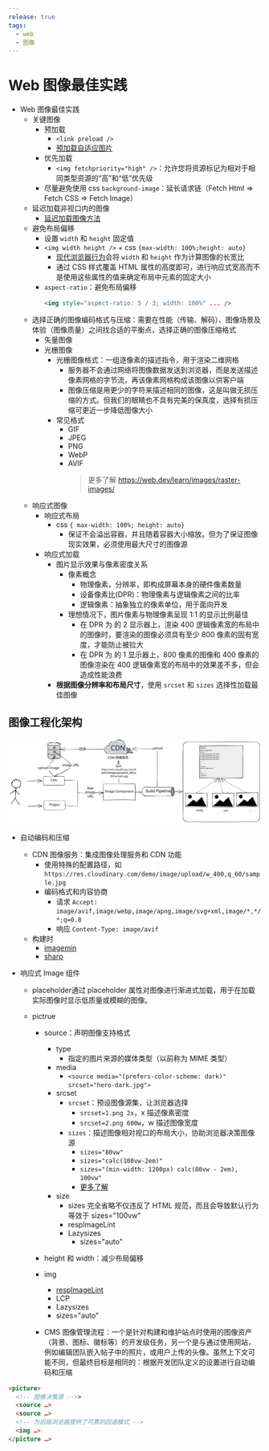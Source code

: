 ```yaml
---
release: true
tags:
  - web
  - 图像
---
```


# Web 图像最佳实践

- Web 图像最佳实践
  - 关键图像
    - 预加载
      - `<link preload />`
      - [预加载自适应图片](https://web.dev/articles/preload-responsive-images?hl=zh-cn#preloading_responsive_images_in_action)
    - 优先加载
      - `<img fetchpriority="high" />`：允许您将资源标记为相对于相同类型资源的“高”和“低”优先级
    - 尽量避免使用 css `background-image`：延长请求链（Fetch Html => Fetch CSS => Fetch Image）
  - 延迟加载非视口内的图像
    - [延迟加载图像方法](https://web.dev/lazy-loading-images/)
  - 避免布局偏移
    - 设置 `width` 和 `height` 固定值
    - `<img width height />` + css `{max-width: 100%;height: auto}`
      - [现代浏览器行为](https://caniuse.com/mdn-html_elements_img_aspect_ratio_computed_from_attributes)会将 `width` 和 `height` 作为计算图像的长宽比
      - 通过 CSS 样式覆盖 HTML 属性的高度即可，进行响应式宽高而不是使用这些属性的值来确定布局中元素的固定大小
    - `aspect-ratio`：避免布局偏移
      ```html
      <img style="aspect-ratio: 5 / 3; width: 100%" ... />
      ```
  - 选择正确的图像编码格式与压缩：需要在性能（传输、解码）、图像场景及体验（图像质量）之间找合适的平衡点，选择正确的图像压缩格式
    - 矢量图像
    - 光栅图像
      - 光栅图像格式：一组逐像素的描述指令，用于渲染二维网格
        - 服务器不会通过网络将图像数据发送到浏览器，而是发送描述像素网格的字节流，再该像素网格构成该图像以供客户端
        - 图像压缩是用更少的字符来描述相同的图像，这是叫做无损压缩的方式。但我们的眼睛也不具有完美的保真度，选择有损压缩可更近一步降低图像大小
      - 常见格式
        - GIF
        - JPEG
        - PNG
        - WebP
        - AVIF
          > 更多了解 https://web.dev/learn/images/raster-images/
  - 响应式图像
    - 响应式布局
      - css `{ max-width: 100%; height: auto}`
        - 保证不会溢出容器，并且随着容器大小缩放。但为了保证图像现实效果，必须使用最大尺寸的图像源
    - 响应式加载
      - 图片显示效果与像素密度关系
        - 像素概念
          - 物理像素，分辨率，即构成屏幕本身的硬件像素数量
          - 设备像素比(DPR)：物理像素与逻辑像素之间的比率
          - 逻辑像素：抽象独立的像素单位，用于面向开发
        - 理想情况下，图片像素与物理像素呈现 1:1 的显示比例最佳
          - 在 DPR 为 的 2 显示器上，渲染 400 逻辑像素宽的布局中的图像时，要渲染的图像必须具有至少 800 像素的固有宽度，才能防止被拉大
          - 在 DPR 为 的 1 显示器上，800 像素的图像和 400 像素的图像渲染在 400 逻辑像素宽的布局中的效果差不多，但会造成性能浪费
      - **根据图像分辨率和布局尺寸**，使用 `srcset` 和 `sizes` 选择性加载最佳图像

## 图像工程化架构

![](./images/image-project.excalidraw.svg)

- 自动编码和压缩
  - CDN 图像服务：集成图像处理服务和 CDN 功能
    - 使用特殊的配置路径，如 `https://res.cloudinary.com/demo/image/upload/w_400,q_60/sample.jpg`
    - 编码格式和内容协商
      - 请求 `Accept: image/avif,image/webp,image/apng,image/svg+xml,image/*,*/*;q=0.8`
      - 响应 `Content-Type: image/avif`
  - 构建时
    - [imagemin](https://github.com/imagemin/imagemin)
    - [sharp](https://sharp.pixelplumbing.com/)
- 响应式 Image 组件

  - placeholder通过 placeholder 属性对图像进行渐进式加载，用于在加载实际图像时显示低质量或模糊的图像。
  - pictrue

    - source：声明图像支持格式
      - type
        - 指定的图片来源的媒体类型（以前称为 MIME 类型）
      - media
        - `<source media="(prefers-color-scheme: dark)" srcset="hero-dark.jpg">`
      - srcset
        - `srcset`：预设图像源集，让浏览器选择
          - `srcset=1.png 2x`，x 描述像素密度
          - `srcset=2.png 600w`，w 描述图像宽度
        - `sizes`：描述图像相对视口的布局大小，协助浏览器决策图像源
          - `sizes="80vw"`
          - `sizes="calc(100vw-2em)"`
          - `sizes="(min-width: 1200px) calc(80vw - 2em), 100vw"`
          - [更多了解](https://web.dev/learn/images/descriptive/#describing-usage-with-sizes)
      - size
        - sizes 完全省略不仅违反了 HTML 规范，而且会导致默认行为等效于 sizes="100vw"
        - respImageLint
        - Lazysizes
          - sizes="auto"
    - height 和 width：减少布局偏移
    - img

      - [respImageLint](https://web.dev/learn/images/automating/)
      - LCP
      - Lazysizes
      - sizes="auto"

    - CMS 图像管理流程：一个是针对构建和维护站点时使用的图像资产（背景、图标、徽标等）的开发级任务，另一个是与通过使用网站，例如编辑团队嵌入帖子中的照片，或用户上传的头像。虽然上下文可能不同，但最终目标是相同的：根据开发团队定义的设置进行自动编码和压缩

```html
<picture>
  <!-- 图像决策源 -->>
  <source …>
  <source …>
  <!-- 为旧版浏览器提供了可靠的回退模式 -->
  <img …>
</picture …>
```
